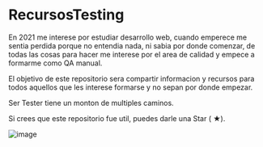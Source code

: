 # RecursosTesting
En 2021 me interese por estudiar desarrollo web, cuando emperece me sentia perdida porque no entendia nada, ni sabia por donde comenzar, de todas las cosas para hacer  me interese por el area de calidad  y empece a formarme como QA manual.

El objetivo de este repositorio sera compartir informacion y recursos para todos aquellos que  les interese formarse  y no sepan por donde empezar.

Ser Tester tiene un monton de  multiples caminos.

Si crees que este repositorio fue util, puedes darle una Star ( ★).


![image](https://user-images.githubusercontent.com/83845610/170347042-9f2c1005-870a-491e-8a00-cd2bbe0a5de8.png)
